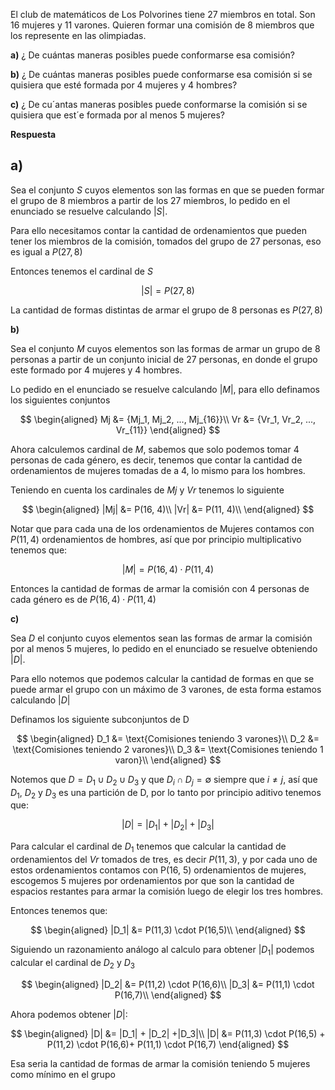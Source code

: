 El club de matemáticos de Los Polvorines tiene 27 miembros en total. Son 16 mujeres y 11 varones. Quieren formar una comisión de 8 miembros que los represente en las olimpiadas.

**a)** ¿ De cuántas maneras posibles puede conformarse esa comisión?

**b)** ¿ De cuántas maneras posibles puede conformarse esa comisión si se quisiera que esté formada por 4 mujeres y 4 hombres?

**c)** ¿ De cu´antas maneras posibles puede conformarse la comisión si se quisiera que est´e formada por al menos 5 mujeres?

**Respuesta**

## **a)**

Sea el conjunto $S$ cuyos elementos son las formas en que se pueden formar el grupo de 8 miembros a partir de los 27 miembros, lo pedido en el enunciado se resuelve calculando $|S|$.

Para ello necesitamos contar la cantidad de ordenamientos que pueden tener los miembros de la comisión, tomados del grupo de 27 personas, eso es igual a $P(27,8)$

Entonces tenemos el cardinal de $S$

$$
|S| = P(27,8)
$$

La cantidad de formas distintas de armar el grupo de 8 personas es $P(27,8)$

**b)**

Sea el conjunto $M$ cuyos elementos son las formas de armar un grupo de 8 personas a partir de un conjunto inicial de 27 personas, en donde el grupo este formado por 4 mujeres y 4 hombres.

Lo pedido en el enunciado se resuelve calculando $|M|$, para ello definamos los siguientes conjuntos

$$  
\begin{aligned}
Mj &= {Mj_1, Mj_2, ..., Mj_{16}}\\
Vr &= {Vr_1, Vr_2, ..., Vr_{11}}
\end{aligned}
$$

Ahora calculemos cardinal de $M$, sabemos que solo podemos tomar 4 personas de cada género, es decir, tenemos que contar la cantidad de ordenamientos de mujeres tomadas de a 4, lo mismo para los hombres.

Teniendo en cuenta los cardinales de $Mj$ y $Vr$ tenemos lo siguiente

$$  
\begin{aligned}
|Mj| &= P(16, 4)\\
|Vr| &= P(11, 4)\\
\end{aligned}
$$

Notar que para cada una de los ordenamientos de Mujeres contamos con $P(11,4)$ ordenamientos de hombres, así que por principio multiplicativo tenemos que:

$$
|M| = P(16,4) \cdot P(11,4)
$$

Entonces la cantidad de formas de armar la comisión con 4 personas de cada género es de $P(16,4) \cdot P(11,4)$

**c)**

Sea $D$ el conjunto cuyos elementos sean las formas de armar la comisión por al menos 5 mujeres, lo pedido en el enunciado se resuelve obteniendo $|D|$.

Para ello notemos que podemos calcular la cantidad de formas en que se puede armar el grupo con un máximo de 3 varones, de esta forma estamos calculando $|D|$

Definamos los siguiente subconjuntos de D

$$  
\begin{aligned}
D_1 &= \text{Comisiones teniendo 3 varones}\\
D_2 &= \text{Comisiones teniendo 2 varones}\\
D_3 &= \text{Comisiones teniendo 1 varon}\\
\end{aligned}
$$

Notemos que $D = D_1 \cup D_2 \cup D_3$ y que $D_i \cap D_j = \emptyset$ siempre que $i \neq j$, así que $D_1$, $D_2$ y $D_3$ es una partición de D, por lo tanto por principio aditivo tenemos que:

$$
|D| = |D_1| + |D_2| +|D_3|
$$

Para calcular el cardinal de $D_1$ tenemos que calcular la cantidad de ordenamientos del $Vr$ tomados de tres, es decir $P(11, 3)$, y por cada uno de estos ordenamientos contamos con P(16, 5) ordenamientos de mujeres, escogemos 5 mujeres por ordenamientos por que son la cantidad de espacios restantes para armar la comisión luego de elegir los tres hombres.

Entonces tenemos que:

$$  
\begin{aligned}
|D_1| &= P(11,3) \cdot P(16,5)\\
\end{aligned}
$$

Siguiendo un razonamiento análogo al calculo para obtener $|D_1|$ podemos calcular el cardinal de $D_2$ y $D_3$

$$  
\begin{aligned}
|D_2| &= P(11,2) \cdot P(16,6)\\
|D_3| &= P(11,1) \cdot P(16,7)\\
\end{aligned}
$$

Ahora podemos obtener $|D|$:

$$  
\begin{aligned}
|D| &= |D_1| + |D_2| +|D_3|\\
|D| &= P(11,3) \cdot P(16,5) + P(11,2) \cdot P(16,6)+ P(11,1) \cdot P(16,7)
\end{aligned}
$$

Esa seria la cantidad de formas de armar la comisión teniendo 5 mujeres como mínimo en el grupo

